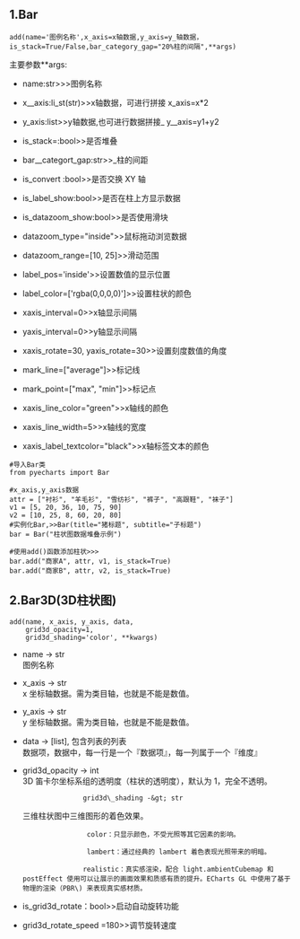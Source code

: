 ## 1.Bar

```
add(name='图例名称',x_axis=x轴数据,y_axis=y_轴数据，is_stack=True/False,bar_category_gap="20%柱的间隔",**args)
```

主要参数\*\*args:

* name:str&gt;&gt;&gt;图例名称
* x\_\_axis:li\_st\(str\)&gt;&gt;x轴数据，可进行拼接  x\_axis=x\*2
* y\_axis:list&gt;&gt;y轴数据,也可进行数据拼接_   y_\_axis=y1+y2
* is\_stack=:bool&gt;&gt;是否堆叠
* bar\__categort\_gap:str&gt;&gt;_柱的间距
* is\_convert :bool&gt;&gt;是否交换 XY 轴

* is\_label\_show:bool&gt;&gt;是否在柱上方显示数据

* is\_datazoom\_show:bool&gt;&gt;是否使用滑块

* datazoom\_type="inside"&gt;&gt;鼠标拖动浏览数据

* datazoom\_range=\[10, 25\]&gt;&gt;滑动范围

* label\_pos='inside'&gt;&gt;设置数值的显示位置

* label\_color=\['rgba\(0,0,0,0\)'\]&gt;&gt;设置柱状的颜色

* xaxis\_interval=0&gt;&gt;x轴显示间隔

* yaxis\_interval=0&gt;&gt;y轴显示间隔

* xaxis\_rotate=30, yaxis\_rotate=30&gt;&gt;设置刻度数值的角度

* mark\_line=\["average"\]&gt;&gt;标记线

* mark\_point=\["max", "min"\]&gt;&gt;标记点

* xaxis\_line\_color="green"&gt;&gt;x轴线的颜色

* xaxis\_line\_width=5&gt;&gt;x轴线的宽度

* xaxis\_label\_textcolor="black"&gt;&gt;x轴标签文本的颜色

```
#导入Bar类
from pyecharts import Bar

#x_axis,y_axis数据
attr = ["衬衫", "羊毛衫", "雪纺衫", "裤子", "高跟鞋", "袜子"]
v1 = [5, 20, 36, 10, 75, 90]
v2 = [10, 25, 8, 60, 20, 80]
#实例化Bar,>>Bar(title="猪标题", subtitle="子标题")
bar = Bar("柱状图数据堆叠示例")

#使用add()函数添加柱状>>>
bar.add("商家A", attr, v1, is_stack=True)
bar.add("商家B", attr, v2, is_stack=True)
```

## 2.Bar3D\(3D柱状图\)

```
add(name, x_axis, y_axis, data,
    grid3d_opacity=1,
    grid3d_shading='color', **kwargs)
```

* name -&gt; str  
   图例名称

* x\_axis -&gt; str  
   x 坐标轴数据。需为类目轴，也就是不能是数值。

* y\_axis -&gt; str  
    y 坐标轴数据。需为类目轴，也就是不能是数值。

* data -&gt; \[list\], 包含列表的列表  
  数据项，数据中，每一行是一个『数据项』，每一列属于一个『维度』

* grid3d\_opacity -&gt; int  
     3D 笛卡尔坐标系组的透明度（柱状的透明度），默认为 1，完全不透明。

  ```
                 grid3d\_shading -&gt; str
  ```

  三维柱状图中三维图形的着色效果。

  ```
                  color：只显示颜色，不受光照等其它因素的影响。

                  lambert：通过经典的 lambert 着色表现光照带来的明暗。

                 realistic：真实感渲染，配合 light.ambientCubemap 和 postEffect 使用可以让展示的画面效果和质感有质的提升。ECharts GL 中使用了基于物理的渲染（PBR\) 来表现真实感材质。
  ```

* is\_grid3d\_rotate：bool&gt;&gt;启动自动旋转功能

* grid3d\_rotate\_speed =180&gt;&gt;调节旋转速度



